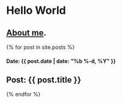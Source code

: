 ---
---

# Hello World

## [About me](./about.html).

{% for post in site.posts %}

  #### Date: {{ post.date | date: "%b %-d, %Y" }}

  ## Post: {{ post.title }}

{% endfor %}
